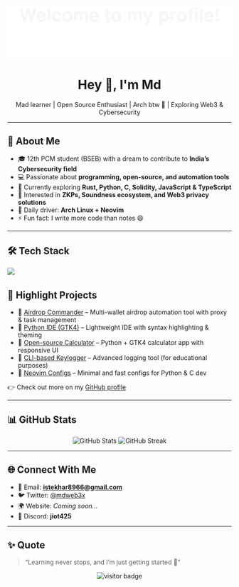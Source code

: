 <!-- Banner -->
<p align="center">
  <img src="https://raw.githubusercontent.com/istekhar8966/istekhar8966/main/assets/banner.svg" alt="Welcome Banner"/>
</p>

<h1 align="center">Hey 👋, I'm Md</h1>
<p align="center">
  Mad learner | Open Source Enthusiast | Arch btw 🐧 | Exploring Web3 & Cybersecurity
</p>

---

## 🚀 About Me

- 🎓 12th PCM student (BSEB) with a dream to contribute to **India’s Cybersecurity field**  
- 💻 Passionate about **programming, open-source, and automation tools**  
- 🦀 Currently exploring **Rust, Python, C, Solidity, JavaScript & TypeScript**  
- 🌱 Interested in **ZKPs, Soundness ecosystem, and Web3 privacy solutions**  
- 🐧 Daily driver: **Arch Linux + Neovim**  
- ⚡ Fun fact: I write more code than notes 😄  

---

## 🛠️ Tech Stack
<img src="https://skillicons.dev/icons?i=python,rust,c,solidity,js,ts,html,css,nodejs,react,docker,mysql,bash,linux,git,neovim,vscode" />

## 📂 Highlight Projects

- 🔹 [Airdrop Commander](https://github.com/istekhar8966/Airdrop-Commander) – Multi-wallet airdrop automation tool with proxy & task management  
- 🔹 [Python IDE (GTK4)](https://github.com/istekhar8966/PyIDE) – Lightweight IDE with syntax highlighting & theming  
- 🔹 [Open-source Calculator](https://github.com/istekhar8966/Calculator) – Python + GTK4 calculator app with responsive UI  
- 🔹 [CLI-based Keylogger](https://github.com/istekhar8966/KeyLogger) – Advanced logging tool (for educational purposes)  
- 🔹 [Neovim Configs](https://github.com/istekhar8966/nvim-config) – Minimal and fast configs for Python & C dev  

👉 Check out more on my [GitHub profile](https://github.com/istekhar8966)  

---

## 📊 GitHub Stats

<p align="center">
  <img src="https://github-readme-stats.vercel.app/api?username=istekhar8966&show_icons=true&theme=radical" alt="GitHub Stats" />
  <img src="https://github-readme-streak-stats.herokuapp.com?user=istekhar8966&theme=radical" alt="GitHub Streak" />
</p>

---

## 🌐 Connect With Me

- 📧 Email: **istekhar8966@gmail.com**  
- 🐦 Twitter: [@mdweb3x](https://twitter.com/mdweb3x)  
- 🌍 Website: *Coming soon...*  
- 💬 Discord: **jiot425**  

---

## ✨ Quote

> “Learning never stops, and I’m just getting started 🚀”

<p align="center">
  <img src="https://visitor-badge.laobi.icu/badge?page_id=istekhar8966" alt="visitor badge"/>
</p>

